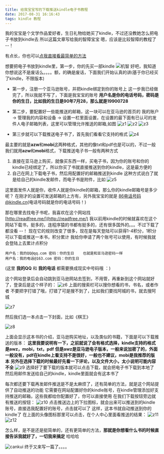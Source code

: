 ```yaml
---
title: 给我宝宝写的下载推送kindle电子书教程
date: 2017-08-31 16:16:43
tags: kindle 教程
---
```

我的宝宝是个文学作品爱好者，生日礼物给她买了kindle，不过还没教她怎么把电子书放到kindle去
所以这篇文章写给我的智障宝宝
嗯，应该是比较智障的教程了 --！

<!-- more -->
有点长，你也可以[点我直接看最简单的方法](#jump)

想要把电子书放到kindle里，第一步，你的先买一部kindle
![机智](http://7xjijm.com1.z0.glb.clouddn.com/jizhiruwo.jpg)
好吧，我知道你想说这不是废话么。。。。额，的确是废话，下面我们开始认真的讲(基于你已经买了kindle，不限版本)

- 第一步，注册一个亚马逊账号，并把kindle绑定到你的账号上
  这一步我已经做完了，所以我就不写了，下面是我宝宝的账号
  <b>用户名是你的电话号码，密码是你的生日，比如我的生日是90年7月28，那么就是19900728</b>

- 第二步，要配置好一些能推送的邮箱，这一块可以在亚马逊的首页的 我的账户 -> 管理我的内容和设备 -> 设置一栏里面设置，在设置的最下面有已认可的发件人电子邮箱列表，这里可以管理允许推送的邮箱,如图
![z1](http://7xjijm.com1.z0.glb.clouddn.com/kindle1.jpg)
![z2](http://7xjijm.com1.z0.glb.clouddn.com/kindle2.jpg)
![z3](http://7xjijm.com1.z0.glb.clouddn.com/kindle3.jpg)

- 第三步就可以下载推送电子书了，首先我们看看它支持的格式
![z4](http://7xjijm.com1.z0.glb.clouddn.com/kindle4.jpg)

最主要的就是**azw**和**mobi**这两种格式，其他的像txt和pdf也是可以的，不过一般我们就用**azw**和**mobi**格式，下载推送电子书一般有两种方式

1. 直接在亚马逊上购买，就像买东西一样，买电子书，因为你的账号和你的kindle已经绑定了，所以你买了书就直接推送到你的kindle，这是最方便的
2. 自己在网上下载电子书，然后用配置好的邮箱推送到kindle
   这种方式说白了就是给自己的kindle发邮件，而电子书是附件，比如
![z5](http://7xjijm.com1.z0.glb.clouddn.com/kindle5.jpg)

这里面发件人就是你，收件人就是你kindle的邮箱，那么你的kindle邮箱号是多少呢？
在刚才的设置可发送邮箱的上方有，另外我宝宝的就是 86电话号码@kindle.cn(电话号码就是你的电话号码！)

那在哪里去找电子书呢，我喜欢在这个网站找  
[http://readfree.me/](http://readfree.me/)
我以前用kindle的时候就喜欢在这个网站下载书，挺多的，连程序猿的书都有挺多的，还有很多国外的。。。不过下载了都没看 --！
现在它的规则改变了很多，现在是每天登陆可以获得1-4积分，1积分可以下载或推送一本书，积分累计
我给你申请了两个账号可以使用，有时候我就会登陆上去累计点积分
```
用户名：我的QQ@qq.com 密码：你的生日    也就是和亚马逊密码一样
用户名：我的电话@163.com 密码：你的生日
```
(这里  **我的QQ**  和 **我的电话** 都需要换成现实中号码哦 ：)

这个网站登录后会自动跳到亚马逊网站去签到，不用管，再重新到这个网站就好了，登录后是这个样子的：
![z6](http://7xjijm.com1.z0.glb.clouddn.com/kindle10.jpg)
上面的搜索栏可以搜你想看的书，书名，或者作者
不要把字打错了哦，打错了可是搜不到了，比如我们要找阿城的书，就去搜阿城

![z7](http://7xjijm.com1.z0.glb.clouddn.com/kindle11.jpg)

然后我们选一本点击一下封面，比如《棋王》

![z8](http://7xjijm.com1.z0.glb.clouddn.com/kindle12.jpg)

上面会显示这本书的介绍，亚马逊购买地址，以及类似的书籍，下面是可以下载推送的版本：
**这里我要说明有一下，之前就说了会有格式选择，kindle支持的格式是awz，mobi，txt，pdf**
**但是awz是亚马逊电子版本，一般来说加密了的，外面一般没有，pdf在kindle上看支持不是很好，一般也不建议，mobi是我推荐的版本**
**另外在选择下载的时候最好先看一下评论，以及文件大小，太小说明可能内容不全**
![z9](http://7xjijm.com1.z0.glb.clouddn.com/kindle13.jpg)
选择好了要下载的版本就可以点击下载，就会把电子书下载到本地了
然后用邮件发送给自己的kindle，kindle里面就会有这本书了

每次都还要下载再发邮件推送是不是太麻烦了，还有简单的方法，就是这个网站提供了自动推送的功能
它需要在网站配置好你的kindle账号，在kindle管理添加好支持推送的邮箱，这些我都给你配置好了，你可以直接使用
在我们下载按钮旁边就有推送的按钮：
![z10](http://7xjijm.com1.z0.glb.clouddn.com/kindle14.jpg)
点击推送边上的下拉图标，就会出来可以推送到的kindle账号，直接选我配置好的账号，点击就可以了
这样，这本书就自动推送到你的kindle了
在上面的头像图标那里可以点击，在个人中心里面看推送的结果：
![z11](http://7xjijm.com1.z0.glb.clouddn.com/kindle15.jpg)
![z12](http://7xjijm.com1.z0.glb.clouddn.com/kindle16.jpg)

怎么样，是不是还是挺简单的，还有更简单的方法，<span id = "jump">**那就是你想看什么书的时候直接告诉我就好了，一切我来搞定**</span>
哈哈哈

![cankui](http://7xjijm.com1.z0.glb.clouddn.com/caikui.jpg)
终于又来写一篇了。。。。